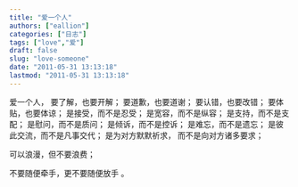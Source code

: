 ```yaml
---
title: "爱一个人"
authors: ["eallion"]
categories: ["日志"]
tags: ["love","爱"]
draft: false
slug: "love-someone"
date: "2011-05-31 13:13:18"
lastmod: "2011-05-31 13:13:18"
---
```


爱一个人，
要了解，也要开解；
要道歉，也要道谢；
要认错，也要改错；
要体贴，也要体谅；
是接受，而不是忍受；
是宽容，而不是纵容；
是支持，而不是支配；
是慰问，而不是质问；
是倾诉，而不是控诉；
是难忘，而不是遗忘；
是彼此交流，而不是凡事交代；
是为对方默默祈求， 而不是向对方诸多要求；

可以浪漫，但不要浪费；

不要随便牵手，更不要随便放手 。
